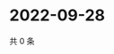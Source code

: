 # 2022-09-28

共 0 条

<!-- BEGIN WEIBO -->
<!-- 最后更新时间 Wed Sep 28 2022 23:23:24 GMT+0800 (China Standard Time) -->

<!-- END WEIBO -->
